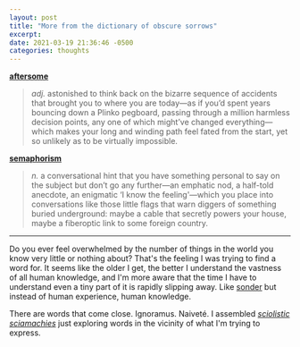 ```yaml
---
layout: post
title: "More from the dictionary of obscure sorrows"
excerpt: 
date: 2021-03-19 21:36:46 -0500
categories: thoughts
---
```


**[aftersome](https://www.dictionaryofobscuresorrows.com/post/640050819017867264/aftersome)**

> _adj._ astonished to think back on the bizarre sequence of accidents that brought you to where you are today—as if you’d spent years bouncing down a Plinko pegboard, passing through a million harmless decision points, any one of which might’ve changed everything—which makes your long and winding path feel fated from the start, yet so unlikely as to be virtually impossible.

**[semaphorism](https://www.dictionaryofobscuresorrows.com/post/35393387025/semaphorism)**

> _n._ a conversational hint that you have something personal to say on the subject but don’t go any further—an emphatic nod, a half-told anecdote, an enigmatic ‘I know the feeling'—which you place into conversations like those little flags that warn diggers of something buried underground: maybe a cable that secretly powers your house, maybe a fiberoptic link to some foreign country.

---

Do you ever feel overwhelmed by the number of things in the world you know very little or nothing about? That's the feeling I was trying to find a word for. It seems like the older I get, the better I understand the vastness of all human knowledge, and I'm more aware that the time I have to understand even a tiny part of it is rapidly slipping away. Like [sonder]({{site.url}}/2014/06/26/sonder/) but instead of human experience, human knowledge.

There are words that come close. Ignoramus. Naiveté. I assembled _[sciolistic](https://www.dictionary.com/browse/sciolism) [sciamachies](https://www.dictionary.com/browse/sciamachy)_ just exploring words in the vicinity of what I'm trying to express.
